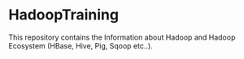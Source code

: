 HadoopTraining
==============
This repository contains the Information about Hadoop and Hadoop Ecosystem (HBase, Hive, Pig, Sqoop etc..).
